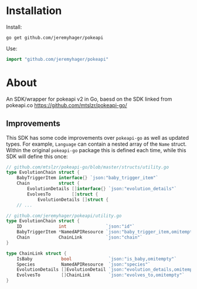 # Installation
Install:  
```shell
go get github.com/jeremyhager/pokeapi
```

Use:  
```Go
import "github.com/jeremyhager/pokeapi"
```

# About
An SDK/wrapper for pokeapi v2 in Go, baesd on the SDK linked from pokeapi.co https://github.com/mtslzr/pokeapi-go/

## Improvements

This SDK has some code improvements over `pokeapi-go` as well as updated types. For example, `Language` can contain a nested array of the `Name` struct. Within the original `pokeapi-go` package this is defined each time, while this SDK will define this once:

```Go
// github.com/mtslzr/pokeapi-go/blob/master/structs/utility.go
type EvolutionChain struct {
	BabyTriggerItem interface{} `json:"baby_trigger_item"`
	Chain           struct {
		EvolutionDetails []interface{} `json:"evolution_details"`
		EvolvesTo        []struct {
			EvolutionDetails []struct {
    // ...
```

```Go
// github.com/jeremyhager/pokeapi/utility.go
type EvolutionChain struct {
	ID              int               `json:"id"`
	BabyTriggerItem *NamedAPIResource `json:"baby_trigger_item,omitempty"`
	Chain           ChainLink         `json:"chain"`
}

type ChainLink struct {
	IsBaby           bool              `json:"is_baby,omitempty"`
	Species          NamedAPIResource  `json:"species"`
	EvolutionDetails []EvolutionDetail `json:"evolution_details,omitempty"`
	EvolvesTo        []ChainLink       `json:"evolves_to,omitempty"`
}
```


